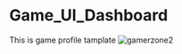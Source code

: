 # Game_UI_Dashboard
This is game profile tamplate
![gamerzone2](https://github.com/Razar150/Game_UI_Dashboard/assets/71868060/e755e142-740b-461d-95ae-b9cc2a822e0f)

